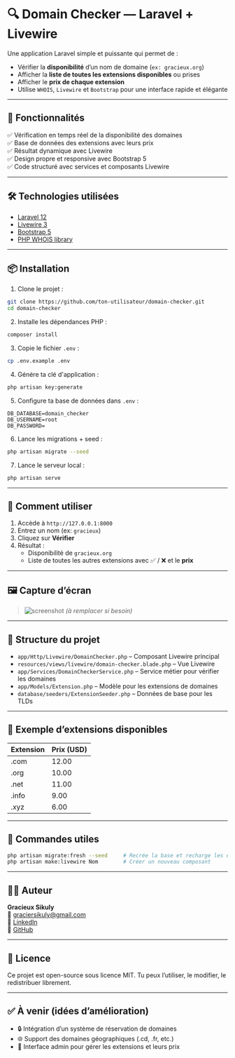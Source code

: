 
# 🔍 Domain Checker — Laravel + Livewire

Une application Laravel simple et puissante qui permet de :

- Vérifier la **disponibilité** d’un nom de domaine (`ex: gracieux.org`)
- Afficher la **liste de toutes les extensions disponibles** ou prises
- Afficher le **prix de chaque extension**
- Utilise `WHOIS`, `Livewire` et `Bootstrap` pour une interface rapide et élégante

---

## 🚀 Fonctionnalités

✅ Vérification en temps réel de la disponibilité des domaines  
✅ Base de données des extensions avec leurs prix  
✅ Résultat dynamique avec Livewire  
✅ Design propre et responsive avec Bootstrap 5  
✅ Code structuré avec services et composants Livewire

---

## 🛠️ Technologies utilisées

- [Laravel 12](https://laravel.com/)
- [Livewire 3](https://livewire.laravel.com/)
- [Bootstrap 5](https://getbootstrap.com/)
- [PHP WHOIS library](https://github.com/io-developer/php-whois)

---

## 📦 Installation

1. Clone le projet :
```bash
git clone https://github.com/ton-utilisateur/domain-checker.git
cd domain-checker
```

2. Installe les dépendances PHP :
```bash
composer install
```

3. Copie le fichier `.env` :
```bash
cp .env.example .env
```

4. Génére ta clé d'application :
```bash
php artisan key:generate
```

5. Configure ta base de données dans `.env` :
```
DB_DATABASE=domain_checker
DB_USERNAME=root
DB_PASSWORD=
```

6. Lance les migrations + seed :
```bash
php artisan migrate --seed
```

7. Lance le serveur local :
```bash
php artisan serve
```

---

## 🧪 Comment utiliser

1. Accède à `http://127.0.0.1:8000`
2. Entrez un nom (ex: `gracieux`)
3. Cliquez sur **Vérifier**
4. Résultat :
   - Disponibilité de `gracieux.org`
   - Liste de toutes les autres extensions avec ✅ / ❌ et le **prix**

---

## 🖼️ Capture d’écran

> ![screenshot](https://your-screenshot-link.png) *(à remplacer si besoin)*

---

## 📂 Structure du projet

- `app/Http/Livewire/DomainChecker.php` – Composant Livewire principal
- `resources/views/livewire/domain-checker.blade.php` – Vue Livewire
- `app/Services/DomainCheckerService.php` – Service métier pour vérifier les domaines
- `app/Models/Extension.php` – Modèle pour les extensions de domaines
- `database/seeders/ExtensionSeeder.php` – Données de base pour les TLDs

---

## 📘 Exemple d’extensions disponibles

| Extension | Prix (USD) |
|-----------|------------|
| .com      | 12.00      |
| .org      | 10.00      |
| .net      | 11.00      |
| .info     | 9.00       |
| .xyz      | 6.00       |

---

## 🧰 Commandes utiles

```bash
php artisan migrate:fresh --seed     # Recrée la base et recharge les extensions
php artisan make:livewire Nom        # Créer un nouveau composant
```

---

## 👨‍💻 Auteur

**Gracieux Sikuly**  
📧 graciersikuly@gmail.com  
🔗 [LinkedIn](https://linkedin.com/in/gracieux-sikuly-4aba2118b)  
🐙 [GitHub](https://github.com/gracieuxsikuly)

---

## 📝 Licence

Ce projet est open-source sous licence MIT. Tu peux l’utiliser, le modifier, le redistribuer librement.

---

## ✅ À venir (idées d’amélioration)

- 🔒 Intégration d’un système de réservation de domaines
- 🌐 Support des domaines géographiques (.cd, .fr, etc.)
- 👤 Interface admin pour gérer les extensions et leurs prix
